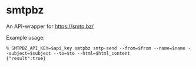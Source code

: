 smtpbz
===

An API-wrapper for https://smtp.bz/

Example usage:

```
% SMTPBZ_API_KEY=$api_key smtpbz smtp-send --from=$from --name=$name --subject=$subject --to=$to --html=$html_content
{"result":true}
```
